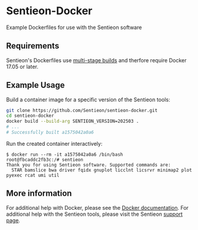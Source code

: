 # Sentieon-Docker

Example Dockerfiles for use with the Sentieon software

## Requirements

Sentieon's Dockerfiles use [multi-stage builds](https://docs.docker.com/develop/develop-images/multistage-build/) and therfore require Docker 17.05 or later.

## Example Usage

Build a container image for a specific version of the Sentieon tools:

```bash
git clone https://github.com/Sentieon/sentieon-docker.git
cd sentieon-docker
docker build --build-arg SENTIEON_VERSION=202503 .
# ...
# Successfully built a1575042a0a6
```

Run the created container interactively:

```
$ docker run --rm -it a1575042a0a6 /bin/bash
root@fbcaddc2fb3c:/# sentieon
Thank you for using Sentieon software. Supported commands are:
  STAR bamslice bwa driver fqidx gnuplot licclnt licsrvr minimap2 plot pyexec rcat umi util
```

## More information

For additional help with Docker, please see the [Docker documentation](https://docs.docker.com). For additional help with the Sentieon tools, please visit the Sentieon [support page](https://www.sentieon.com/support/).

